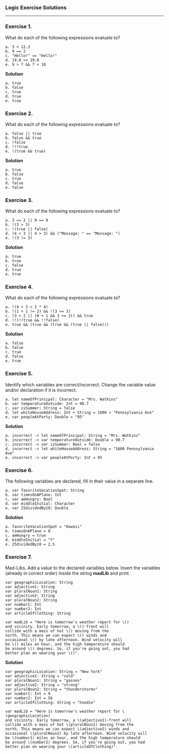 ### Logic Exercise Solutions
---

### Exercise 1.
What do each of the following expressions evaluate to?
```
a. 3 < 12.3
b. 9 == 2
c. "Hello!" == "Hello!"
d. 19.0 >= 19.0
e. 9 > 7 && 7 < 10
```

**Solution**
```
a. true
b. false
c. true
d. true
e. true 
```

### Exercise 2.
What do each of the following expressions evaluate to?
```
a. false || true
b. false && true
c. !false
d. !!!true
e. !(true && true)
```

**Solution**
```
a. true
b. false
c. true
d. false
e. false
```

### Exercise 3.
What do each of the following expressions evaluate to?
```
a. 3 == 2 || 9 == 9
b. !(3 > 3)
c. !(true || false)
d. (4 < 3 || 4 > 3) && ("Message: " == "Message: ")
e. !(3 != 3)

```

**Solution**
```
a. true
b. true
c. false
d. true
e. true
```

### Exercise 4.
What do each of the following expressions evaluate to?
```
a. !(4 + 3 < 2 * 4)
b. !(1 + 1 != 2) && !(3 >= 3)
c. (3 < 2 || (0 < 1 && 3 >= 3)) && true
d. !!(!!true && !!false)
e. true && (true && (true && (true || false)))
```

**Solution**
```
a. false
b. false
c. true
d. false
e. true
```

### Exercise 5.
Identify which variables are correct/incorrect. Change the variable value and/or declaration if it is incorrect.
```
a. let nameOfPrincipal: Character = "Mrs. Watkins"
b. var temperatureOutside: Int = 90.7
c. var isSummer: String = false
d. let whiteHouseAddress: Int + String = 1600 + "Pennsylvania Ave"
e. var peopleAtParty: Double = "95"
```

**Solution**
```
a. incorrect -> let nameOfPrincipal: String = "Mrs. Watkins"
b. incorrect -> var temperatureOutside: Double = 90.7
c. incorrect -> var isSummer: Bool = false 
d. incorrect -> let whiteHouseAddress: String = "1600 Pennsylvania Ave"
e. incorrect -> var peopleAtParty: Int = 95
```

### Exercise 6.
The following variables are declared, fill in their value in a separate line.
```
a. var favoriteVacationSpot: String
b. var timesOnAPlane: Int
c. var amHungry: Bool
d. var middleInitial: Character
e. var 25dividedBy10: Double
```

**Solution**
```
a. favoriteVacationSpot = "Hawaii"
b. timesOnAPlane = 0
c. amHungry = true
d. middleInitial = "Y"
e. 25dividedBy10 = 2.5
```

### Exercise 7.
Mad-Libs. Add a value to the declared variables below. Insert the variables (already in correct order) inside the string  __madLib__ and print.
```
var geographicLocation: String
var adjective1: String
var pluralNoun1: String
var adjective2: String
var pluralNoun2: String
var number1: Int
var number2: Int
var articleOfClothing: String

var madLib = "Here is tomorrow's weather report for \()
and vicinity. Early tomorrow, a \()-front will
collide with a mass of hot \() moving from the
north. This means we can expect \() winds and
occasional \() by late afternoon. Wind velocity will
be \() miles an hour, and the high temperature should
be around \() degrees. So, if you're going out, you had
better plan on wearing your \()".
```

**Solution**
```
var geographicLocation: String = "New York"
var adjective1: String = "cold"
var pluralNoun1: String = "gasses"
var adjective2: String = "strong"
var pluralNoun2: String = "thunderstorms"
var number1: Int = 9
var number2: Int = 56
var articleOfClothing: String = "hoodie"

var madLib = "Here is tomorrow's weather report for \(geographicLocation)
and vicinity. Early tomorrow, a \(adjective1)-front will
collide with a mass of hot \(pluralNoun1) moving from the
north. This means we can expect \(adjective2) winds and
occasional \(pluralNoun2) by late afternoon. Wind velocity will
be \(number1) miles an hour, and the high temperature should
be around \(number2) degrees. So, if you're going out, you had
better plan on wearing your \(articleOfClothing)".
```
